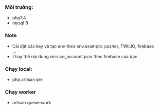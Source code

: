 ### Môi trường:
-  php7.4
-  mysql 8

### Note

- Cài đặt các key và tạo env theo env.example: pusher, TWILIO, firebase ...
- Thay thế nội dung service_account.json theo firebase của bạn.

### Chạy local:
- php artisan ser

### Chạy worker
- artisan queue:work
